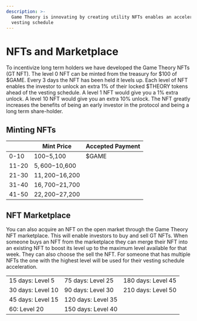 ```yaml
---
description: >-
  Game Theory is innovating by creating utility NFTs enables an accelerated
  vesting schedule
---
```


# NFTs and Marketplace

To incentivize long term holders we have developed the Game Theory NFTs (GT NFT). The level 0 NFT can be minted from the treasury for $100 of $GAME. Every 3 days the NFT has been held it levels up. Each level of NFT enables the investor to unlock an extra 1% of their locked $THEORY tokens ahead of the vesting schedule. A level 1 NFT would give you a 1% extra unlock. A level 10 NFT would give you an extra 10% unlock. The NFT greatly increases the benefits of being an early investor in the protocol and being a long term share-holder.

## Minting NFTs

|       | Mint Price      | Accepted Payment |
| ----- | --------------- | ---------------- |
| 0-10  | $100-$5,100     | $GAME            |
| 11-20 | $5,600-$10,600  |                  |
| 21-30 | $11,200-$16,200 |                  |
| 31-40 | $16,700-$21,700 |                  |
| 41-50 | $22,200-$27,200 |                  |

## NFT Marketplace

You can also acquire an NFT on the open market through the Game Theory NFT marketplace. This will enable investors to buy and sell GT NFTs. When someone buys an NFT from the marketplace they can merge their NFT into an existing NFT to boost its level up to the maximum level available for that week. They can also choose the sell the NFT. For someone that has multiple NFTs the one with the highest level will be used for their vesting schedule acceleration. &#x20;

|                   |                    |                    |
| ----------------- | ------------------ | ------------------ |
| 15 days: Level 5  | 75 days: Level 25  | 180 days: Level 45 |
| 30 days: Level 10 | 90 days: Level 30  | 210 days: Level 50 |
| 45 days: Level 15 | 120 days: Level 35 |                    |
| 60: Level 20      | 150 days: Level 40 |                    |

